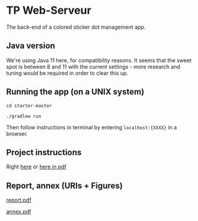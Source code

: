 # TP Web-Serveur

The back-end of a colored sticker dot management app.

## Java version

We're using Java 11 here, for compatibility reasons. It seems that the sweet spot is between 8 and 11 with the current
settings - more research and tuning would be required in order to clear this up.

## Running the app (on a UNIX system)

`cd starter-master`

`./gradlew run`

Then follow instructions in terminal by entering `localhost:{XXXX}` in a browser.

## Project instructions

Right [here](https://unicorn.artheriom.fr/#/techno-ws-l2)
or [here in pdf](https://github.com/draialexis/Y2_webserver/files/8473212/TP_Version_Imprimable_au_07_03_22.pdf)

## Report, annex (URIs + Figures)
[report.pdf](https://github.com/draialexis/Y2_webserver/files/8701701/REPORT.3.pdf)

[annex.pdf](https://github.com/draialexis/Y2_webserver/files/8701702/ANNEX.1.pdf)

